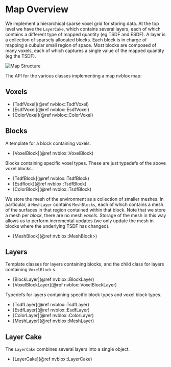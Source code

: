# Map Overview
We implement a hierarchical sparse voxel grid for storing data. At the top level we have the ``LayerCake``, which contains several layers, each of which contains a different type of mapped quantity (eg TSDF and ESDF). A layer is a collection of sparsely allocated blocks. Each block is in charge of mapping a cubular small region of space. Most blocks are composed of many voxels, each of which captures a single value of the mapped quantity (eg the TSDF).

![Map Structure](images/map_structure.png)

The API for the various classes implementing a map nvblox map:

## Voxels

* [TsdfVoxel](@ref nvblox::TsdfVoxel)
* [EsdfVoxel](@ref nvblox::EsdfVoxel)
* [ColorVoxel](@ref nvblox::ColorVoxel)

## Blocks

A template for a block containing voxels.

* [VoxelBlock](@ref nvblox::VoxelBlock)

Blocks containing specific voxel types. These are just typedefs of the above voxel blocks.

* [TsdfBlock](@ref nvblox::TsdfBlock)
* [Esdflock](@ref nvblox::TsdfBlock)
* [ColorBlock](@ref nvblox::TsdfBlock)

We store the mesh of the environment as a collection of smaller meshes. In particular, a ``MeshLayer`` contains ``MeshBlocks``, each of which contains a mesh of the surfaces in that region contained within that block. Note that we store a mesh per *block*, there are no mesh *voxels*.
Storage of the mesh in this way allows us to perform incremental updates (we only update the mesh in blocks where the underlying TSDF has changed).

* [MeshBlock](@ref nvblox::MeshBlock>)

## Layers

Template classes for layers containing blocks, and the child class for layers containing ``VoxelBlock`` s.

* [BlockLayer](@ref nvblox::BlockLayer)
* [VoxelBlockLayer](@ref nvblox::VoxelBlockLayer)

Typedefs for layers containing specific block types and voxel block types.

* [TsdfLayer](@ref nvblox::TsdfLayer)
* [EsdfLayer](@ref nvblox::EsdfLayer)
* [ColorLayer](@ref nvblox::ColorLayer)
* [MeshLayer](@ref nvblox::MeshLayer)

## Layer Cake

The ``LayerCake`` combines several layers into a single object. 

* [LayerCake](@ref nvblox::LayerCake)




